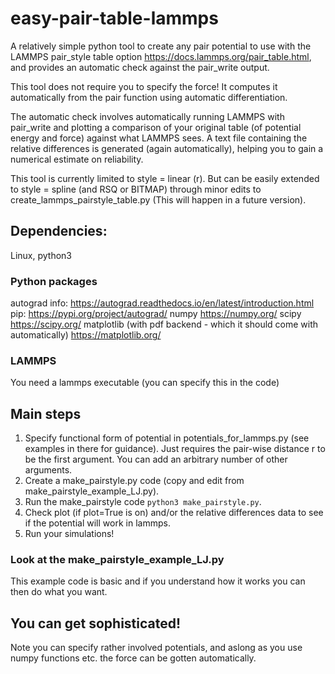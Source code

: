 # easy-pair-table-lammps
A relatively simple python tool to create any pair potential to use with the LAMMPS pair_style table option https://docs.lammps.org/pair_table.html, and provides an automatic check against the pair_write output.

This tool does not require you to specify the force! It computes it automatically from the pair function using automatic differentiation.

The automatic check involves automatically running LAMMPS with pair_write and plotting a comparison of your original table (of potential energy and force) against what LAMMPS sees. A text file containing the relative differences is generated (again automatically), helping you to gain a numerical estimate on reliability.

This tool is currently limited to style = linear (r). But can be easily extended to style = spline (and RSQ or BITMAP) through minor edits to create_lammps_pairstyle_table.py (This will happen in a future version).

## Dependencies:
Linux, python3
### Python packages
autograd  info: https://autograd.readthedocs.io/en/latest/introduction.html pip: https://pypi.org/project/autograd/
numpy https://numpy.org/
scipy https://scipy.org/
matplotlib (with pdf backend - which it should come with automatically) https://matplotlib.org/
### LAMMPS
You need a lammps executable (you can specify this in the code)

## Main steps

1. Specify functional form of potential in potentials_for_lammps.py (see examples in there for guidance). Just requires the pair-wise distance r to be the first argument. You can add an arbitrary number of other arguments.
2. Create a make_pairstyle.py code (copy and edit from make_pairstyle_example_LJ.py).
3. Run the make_pairstyle code `python3 make_pairstyle.py`.
4. Check plot (if plot=True is on) and/or the relative differences data to see if the potential will work in lammps.
5. Run your simulations!

### Look at the make_pairstyle_example_LJ.py

This example code is basic and if you understand how it works you can then do what you want.

## You can get sophisticated!

Note you can specify rather involved potentials, and aslong as you use numpy functions etc. the force can be gotten automatically.
